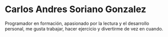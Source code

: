 # Carlos Andres Soriano Gonzalez                               
Programador en formación, apasionado por la lectura y el desarrollo personal, me gusta trabajar, hacer ejercicio y divertirme de vez en cuando.